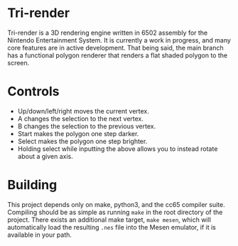 # Tri-render

Tri-render is a 3D rendering engine written in 6502 assembly for the Nintendo Entertainment System.
It is currently a work in progress, and many core features are in active development.
That being said, the main branch has a functional polygon renderer that renders a flat shaded polygon to the screen.

# Controls

- Up/down/left/right moves the current vertex.
- A changes the selection to the next vertex.
- B changes the selection to the previous vertex.
- Start makes the polygon one step darker.
- Select makes the polygon one step brighter.
- Holding select while inputting the above allows you to instead rotate about a given axis.

# Building

This project depends only on make, python3, and the cc65 compiler suite. Compiling should be as simple as running `make` in the root directory of the project.
There exists an additional make target, `make mesen`, which will automatically load the resulting `.nes` file into the Mesen emulator, if it is available in your path.